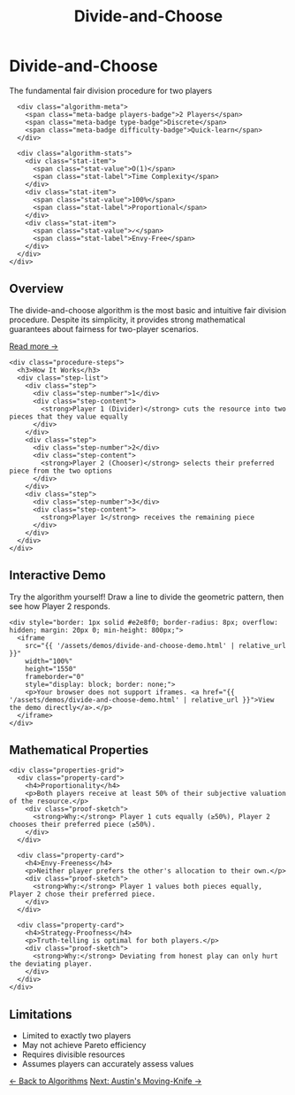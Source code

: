 ﻿---
layout: default
title: Divide-and-Choose
permalink: /algorithms/divide-and-choose/
---

<div class="algorithm-page">

  <!-- Algorithm Header Card - Fixed Structure -->
  <div class="algorithm-header-card">
    <div class="algorithm-header-content">
      <h1 class="algorithm-title">Divide-and-Choose</h1>
      <p class="algorithm-subtitle">The fundamental fair division procedure for two players</p>
      
      <div class="algorithm-meta">
        <span class="meta-badge players-badge">2 Players</span>
        <span class="meta-badge type-badge">Discrete</span>
        <span class="meta-badge difficulty-badge">Quick-learn</span>
      </div>

      <div class="algorithm-stats">
        <div class="stat-item">
          <span class="stat-value">O(1)</span>
          <span class="stat-label">Time Complexity</span>
        </div>
        <div class="stat-item">
          <span class="stat-value">100%</span>
          <span class="stat-label">Proportional</span>
        </div>
        <div class="stat-item">
          <span class="stat-value">✓</span>
          <span class="stat-label">Envy-Free</span>
        </div>
      </div>
    </div>
  </div>

  <!-- Overview -->
  <section class="content-block">
    <h2>Overview</h2>
    <p>The divide-and-choose algorithm is the most basic and intuitive fair division procedure. Despite its simplicity, it provides strong mathematical guarantees about fairness for two-player scenarios.</p>
    <a href="https://en.wikipedia.org/wiki/Divide_and_choose" target="_blank" class="algorithm-link">Read more →</a>
    
    <div class="procedure-steps">
      <h3>How It Works</h3>
      <div class="step-list">
        <div class="step">
          <div class="step-number">1</div>
          <div class="step-content">
            <strong>Player 1 (Divider)</strong> cuts the resource into two pieces that they value equally
          </div>
        </div>
        <div class="step">
          <div class="step-number">2</div>
          <div class="step-content">
            <strong>Player 2 (Chooser)</strong> selects their preferred piece from the two options
          </div>
        </div>
        <div class="step">
          <div class="step-number">3</div>
          <div class="step-content">
            <strong>Player 1</strong> receives the remaining piece
          </div>
        </div>
      </div>
    </div>
  </section>

  <!-- Interactive Demo -->
  <section class="content-block">
    <h2>Interactive Demo</h2>
    <p>Try the algorithm yourself! Draw a line to divide the geometric pattern, then see how Player 2 responds.</p>
    
    <div style="border: 1px solid #e2e8f0; border-radius: 8px; overflow: hidden; margin: 20px 0; min-height: 800px;">
      <iframe 
        src="{{ '/assets/demos/divide-and-choose-demo.html' | relative_url }}" 
        width="100%" 
        height="1550" 
        frameborder="0"
        style="display: block; border: none;">
        <p>Your browser does not support iframes. <a href="{{ '/assets/demos/divide-and-choose-demo.html' | relative_url }}">View the demo directly</a>.</p>
      </iframe>
    </div>
  </section>

  <!-- Mathematical Properties -->
  <section class="content-block">
    <h2>Mathematical Properties</h2>
    
    <div class="properties-grid">
      <div class="property-card">
        <h4>Proportionality</h4>
        <p>Both players receive at least 50% of their subjective valuation of the resource.</p>
        <div class="proof-sketch">
          <strong>Why:</strong> Player 1 cuts equally (≥50%), Player 2 chooses their preferred piece (≥50%).
        </div>
      </div>
      
      <div class="property-card">
        <h4>Envy-Freeness</h4>
        <p>Neither player prefers the other's allocation to their own.</p>
        <div class="proof-sketch">
          <strong>Why:</strong> Player 1 values both pieces equally, Player 2 chose their preferred piece.
        </div>
      </div>
      
      <div class="property-card">
        <h4>Strategy-Proofness</h4>
        <p>Truth-telling is optimal for both players.</p>
        <div class="proof-sketch">
          <strong>Why:</strong> Deviating from honest play can only hurt the deviating player.
        </div>
      </div>
    </div>
  </section>

  <!-- Limitations -->
  <section class="content-block">
    <h2>Limitations</h2>
    <ul>
      <li>Limited to exactly two players</li>
      <li>May not achieve Pareto efficiency</li>
      <li>Requires divisible resources</li>
      <li>Assumes players can accurately assess values</li>
    </ul>
  </section>

  <!-- Navigation -->
  <footer class="algorithm-navigation">
    <a href="{{ '/' | relative_url }}" class="nav-button secondary">← Back to Algorithms</a>
    <a href="{{ '/algorithms/austins-moving-knife/' | relative_url }}" class="nav-button primary disabled">Next: Austin's Moving-Knife →</a>
  </footer>
</div>